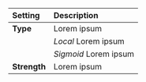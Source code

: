| Setting      | Description           |
| :----------- | :-------------------- |
| **Type**     | Lorem ipsum           |
|              | *Local* Lorem ipsum   |
|              | *Sigmoid* Lorem ipsum |
| **Strength** | Lorem ipsum           |
